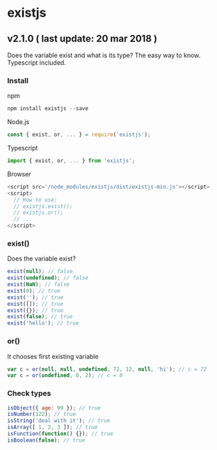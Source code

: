 # existjs
## v2.1.0 ( last update: 20 mar 2018 )
Does the variable exist and what is its type? The easy way to know. Typescript included.

### Install
npm
```javascript
npm install existjs --save
```

Node.js
```javascript
const { exist, or, ... } = require('existjs');
```

Typescript
```javascript
import { exist, or, ... } from 'existjs';
```

Browser
```javascript
<script src='/node_modules/existjs/dist/existjs-min.js'></script>
<script>
  // How to use:
  // existjs.exist();
  // existjs.or();
  // ...
</script>
```

### exist()
Does the variable exist?
```javascript
exist(null); // false
exist(undefined); // false
exist(NaN); // false
exist(0); // true
exist(''); // true
exist([]); // true
exist({}); // true
exist(false); // true
exist('hello'); // true
```

### or()
It chooses first existing variable
```javascript
var c = or(null, null, undefined, 72, 12, null, 'hi'); // c = 72
var c = or(undefined, 0, 2); // c = 0
```

### Check types
```javascript
isObject({ age: 99 }); // true
isNumber(122); // true
isString('deal with it'); // true
isArray([ 1, 2, 3 ]); // true
isFunction(function() {}); // true
isBoolean(false); // true
```
